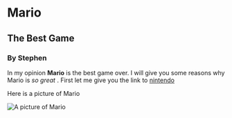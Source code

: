 # Mario
## The Best Game
### By Stephen

In my opinion **Mario** is the best game over. I will give you some reasons why Mario is _so great_ .
First let me give you the link to [nintendo](https://www.nintendo.com/us/?srsltid=AfmBOoquA_7nQAh93nn7crwPVhugIb_gwtsN4pmaWzZ_Lop1m-CrmUZe)

Here is a picture of Mario

![A picture of Mario](https://www.etsy.com/ie/listing/1745294046/super-mario-clipart-super-mario-png)
